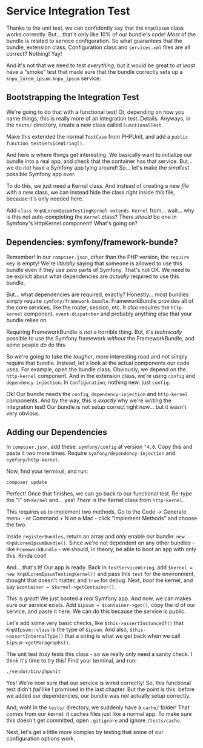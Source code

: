 # Service Integration Test

Thanks to the unit test, we can confidently say that the `KnpUIpsum` class works
correctly. But... that's only like 10% of our bundle's code! *Most* of the bundle
is related to service configuration. So what guarantees that the bundle, extension
class, Configuration class and `services.xml` files are all correct? Nothing! Yay!

And it's not that we need to test *everything*, but it would be great to *at least*
have a "smoke" test that made sure that the bundle correctly sets up a
`knpu_lorem_ipsum.knpu_ipsum` service.

## Bootstrapping the Integration Test

We're going to do that with a functional test! Or, depending on how you name things,
this is really more of an integration test. Details. Anyways, in the `tests/` directory,
create a new class called `FunctionalTest`.

Make this extended the normal `TestCase` from PHPUnit, and add a
`public function testServiceWiring()`.

And here is where things get interesting. We basically want to initialize our bundle
into a real app, and check that the container has that service. But... we do *not*
have a Symfony app lying around! So... let's make the *smallest* possible Symfony
app ever.

To do this, we just need a Kernel class. And instead of creating a new *file* with
a new class, we can instead hide the class right inside *this* file, because it's
only needed here.

Add `class KnpULoremIpsumTestingKernel extends Kernel` from... wait... why is this
not auto-completing the `Kernel` class? There *should* be one in Symfony's HttpKernel
component! What's going on?

## Dependencies: symfony/framework-bunde?

Remember! In our `composer.json`, other than the PHP version, the `require` key
is empty! We're *literally* saying that someone is allowed to use this bundle even
if they use *zero* parts of Symfony. That's not OK. We need to be explicit about
what dependencies are *actually* required to use this bundle.

But... what dependencies are required, exactly? Honestly... most bundles simply
require `symfony/framework-bundle`. FrameworkBundle provides all of the core services,
like the router, session, etc. It *also* requires the `http-kernel` component,
`event-dispatcher` and probably anything else that your bundle relies on.

Requiring FrameworkBundle is *not* a horrible thing. But, it's *technically*
possible to use the Symfony framework *without* the FrameworkBundle, and some
people *do* do this.

So we're going to take the *tougher*, more interesting road and *not* simply
require that bundle. Instead, let's look at the actual components our code uses.
For example, open the bundle class. Obviously, we depend on the `http-kernel`
component. And in the extension class, we're using `config` and `dependency-injection`.
In `Configuration`, nothing new: just `config`.

Ok! Our bundle needs the `config`, `dependency-injection` and `http-kernel` components.
And by the way, this is *exactly* why we're writing the integration test! Our bundle
is not setup correct right now... but it wasn't very obvious.

## Adding our Dependencies

In `composer.json`, add these: `symfony/config` at version `^4.0`. Copy this
and paste it two more times. Require `symfony/dependency-injection` and
`symfony/http-kernel`.

Now, find your terminal, and run:

```terminal
composer update
```

Perfect! Once that finishes, we can go back to our functional test. Re-type
the "l" on `Kernel` and... yes! *There* is the Kernel class from `http-kernel`.

This requires us to implement two methods. Go to the Code -> Generate menu - or
Command + N on a Mac - click "Implement Methods" and choose the two.

Inside `registerBundles`, return an array and *only* enable *our* bundle:
`new KnpULoremIpsumBundle()`. Since we're not dependent on any other bundles - like
`FrameworkBundle` - we should, in theory, be able to boot an app with only this.
Kinda cool!

And... that's it! Our app is ready. Back in `testServiceWiring`, add
`$kernel = new KnpULoremIpsumTestingKernel()` and pass this `test` for the environment,
thought that doesn't matter, and `true` for debug. Next, *boot* the kernel, and
say `$container = $kernel->getContainer()`.

This is *great*! We just booted a *real* Symfony app. And now, we can makes sure
our service exists. Add `$ipsum = $container->get()`, copy the id of our service,
and paste it here. We can do this because the service is public.

Let's add some very basic checks, like `$this->assertInstanceOf()` that
`KnpUIpsum::class` is the type of `$ipsum`. And also, `$this->assertInternalType()`
that a string is what we get back when we call `$ipsum->getParagraphs()`.

The unit test *truly* tests this class - so we really only need a sanity check.
I think it's time to try this! Find your terminal, and run:

```terminal
./vendor/bin/phpunit
```

Yes! We're now *sure* that our service is wired correctly! So, this functional test
didn't *fail* like I promised in the last chapter. But the point is this: before
we added our dependencies, our bundle was *not* actually setup correctly.

And, woh! In the `tests/` directory, we suddenly have a `cache/` folder! That
comes from our kernel: it caches files just like a normal app. To make sure
this doesn't get committed, open `.gitignore` and ignore `/tests/cache`.

Next, let's get a little more complex by testing that some of our configuration
options work.
